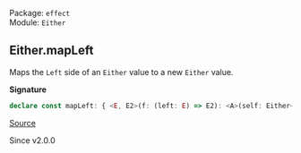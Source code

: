 Package: `effect`<br />
Module: `Either`<br />

## Either.mapLeft

Maps the `Left` side of an `Either` value to a new `Either` value.

**Signature**

```ts
declare const mapLeft: { <E, E2>(f: (left: E) => E2): <A>(self: Either<A, E>) => Either<A, E2>; <A, E, E2>(self: Either<A, E>, f: (left: E) => E2): Either<A, E2>; }
```

[Source](https://github.com/Effect-TS/effect/tree/main/packages/effect/src/Either.ts#L350)

Since v2.0.0